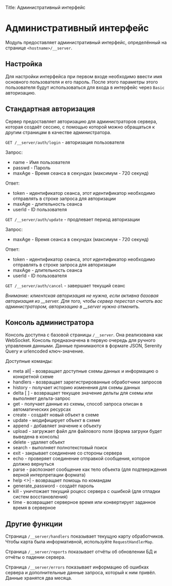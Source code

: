 Title: Административный интерфейс

# Административный интерфейс

Модуль предоставляет административный интерфейс, определённый на странице `<hostname>/__server`.

## Настройка

Для настройки интерфейса при первом входе необходимо ввести имя основного пользователя и его пароль. После этого параметры этого пользователя будут использоваться для входа в интерфейс через `Basic` авторизацию.

## Стандартная авторизация

Сервер предоставляет авторизацию для администраторов сервера, которая создаёт сессию, с помощью которой можно обращаться к другим страницам в качестве администратора.

`GET /__server/auth/login` - авторизация пользователя

Запрос:
* name - Имя пользователя
* passwd - Пароль
* maxAge - Время сеанса в секундах (максимум - 720 секунд)

Ответ:
* token - идентификатор сеанса, этот идентификатор необходимо отправлять в строке запроса для авторизации
* maxAge - длительность сеанса
* userId - ID пользователя

`GET /__server/auth/update` - продлевает период авторизации

Запрос:
* maxAge - Время сеанса в секундах (максимум - 720 секунд)

Ответ:
* token - идентификатор сеанса, этот идентификатор необходимо отправлять в строке запроса для авторизации
* maxAge - длительность сеанса
* userId - ID пользователя

`GET /__server/auth/cancel` - завершает текущий сеанс


*Внимание: клиентская авторизация не нужна, если активна базовая авторизация из __server. Для того, чтобы сервер перестал считать вас администратором, авторизацию в __server нужно отменить.*

## Консоль администратора

Консоль доступна с базовой страницы `/__server`. Она реализована как WebSocket. Консоль предназначена в первую очередь для ручного управления данными. Данные принимаются в формате JSON, Serenity Query и urlencoded ключ-значение.

Доступные команды:
* meta all|<name> - возвращает доступные схемы данных и информацию о конкретной схеме
* handlers  - возвращает зарегистрированные обработчики запросов
* history <scheme> <time> - получает историю изменения для схемы данных
* delta <scheme> <time> [<field> <tag>] - возвращает текущее значение дельты для схемы или выполняет дельта-запрос
* get <scheme> <path> <resolve> - получает данные из схемы, способ запроса описан в автоматических ресурсах
* create <scheme> <path> <data> - создаёт новый объект в схеме
* update <scheme> <path> <data> - модифицирует объект в схеме
* append <scheme> <path> <data> - добавляет значение к объекту
* upload <scheme> <path> - загружает файл для файлового поля (форма загруки будет выведена в консоль)
* delete <scheme> <path> - удаляет объект
* search <scheme> <path> <text> - выполняет полнотекстовый поиск
* exit  - закрывает соединение со стороны сервера
* echo <message> - проверяет соединение отправкой сообщения, которое должно вернуться
* parse <message> - распознает сообщение как тело объекта (для подтверждения верной интерпретации формата)
* help <>|<cmd> - возвращает помощь по командам
* generate_password  - создаёт пароль
* kill  - уничтожает текущий роцесс сервера с ошибкой (для отладки систем восстановления)
* time  - возвращает серверное время или конвертирует заданное время в серверное

## Другие функции

Страница `/__server/handlers` показывает текущую карту обработчиков. Чтобы карта была информативной, используйте `RequestHandlerMap`.

Страница `/__server/reports` показывает отчёты об обновлении БД и отчёты о падении сервера.

Страница `/__server/errors` показывает информацию об ошибках сервера и дополнительные данные запроса, который к ним привёл. Данные хранятся два месяца.
